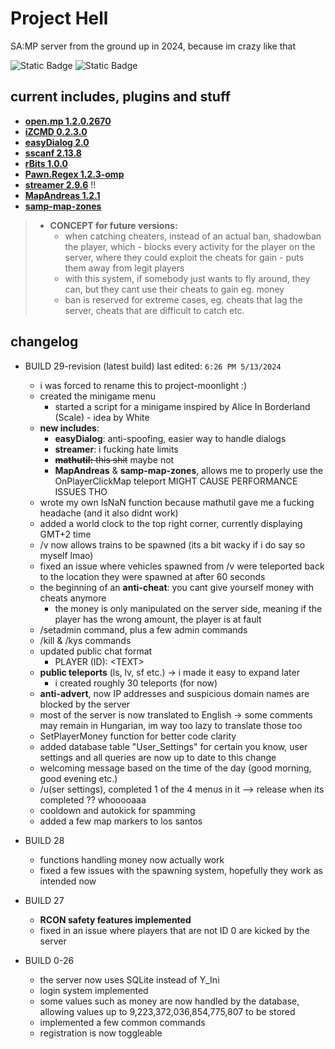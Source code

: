 # Project Hell

SA:MP server from the ground up in 2024, because im crazy like that

![Static Badge](https://img.shields.io/badge/live_build-28--sqlite-green?style=flat&link=https%3A%2F%2Fgithub.com%2FGvwyn%2Fproject-hell%2Fcommits%2Fmain%2F)
![Static Badge](https://img.shields.io/badge/current_build-29--revision-blue?style=flat&link=https%3A%2F%2Fgithub.com%2FGvwyn%2Fproject-hell%2Fcommits%2Fmain%2F)

## current includes, plugins and stuff

- **[open.mp 1.2.0.2670](https://github.com/openmultiplayer/open.mp)**  
- **[iZCMD 0.2.3.0](https://github.com/YashasSamaga/I-ZCMD)**
- **[easyDialog 2.0](https://github.com/Awsomedude/easyDialog)**
- **[sscanf 2.13.8](https://github.com/Y-Less/sscanf/)**
- **[rBits 1.0.0](https://github.com/Mergevos/pawn-rbits)**
- **[Pawn.Regex 1.2.3-omp](https://github.com/katursis/Pawn.Regex)**
- **[streamer 2.9.6](https://github.com/samp-incognito/samp-streamer-plugin)** !!
- **[MapAndreas 1.2.1](https://github.com/philip1337/samp-plugin-mapandreas)**
- **[samp-map-zones](https://github.com/philip1337/samp-plugin-mapandreas)**

> - **CONCEPT for future versions:**
>   - when catching cheaters, instead of an actual ban, shadowban the player, which
>         - blocks every activity for the player on the server, where they could exploit the cheats for gain
>         - puts them away from legit players
>   - with this system, if somebody just wants to fly around, they can, but they cant use their cheats to gain eg. money
>   - ban is reserved for extreme cases, eg. cheats that lag the server, cheats that are difficult to catch etc.

## changelog

- BUILD 29-revision (latest build) last edited: ``6:26 PM 5/13/2024``
    - i was forced to rename this to project-moonlight :)
    - created the minigame menu
        - started a script for a minigame inspired by Alice In Borderland (Scale) - idea by White
    - **new includes**:
        - **easyDialog**: anti-spoofing, easier way to handle dialogs
        - **streamer**: i fucking hate limits
        - ~~**mathutil:** this shit~~ maybe not
        - **MapAndreas** & **samp-map-zones**, allows me to properly use the OnPlayerClickMap teleport MIGHT CAUSE PERFORMANCE ISSUES THO
    - wrote my own IsNaN function because mathutil gave me a fucking headache (and it also didnt work)
    - added a world clock to the top right corner, currently displaying GMT+2 time
    - /v now allows trains to be spawned (its a bit wacky if i do say so myself lmao)
    - fixed an issue where vehicles spawned from /v were teleported back to the location they were spawned at after 60 seconds
    - the beginning of an **anti-cheat**: you cant give yourself money with cheats anymore
        - the money is only manipulated on the server side, meaning if the player has the wrong amount, the player is at fault
    - /setadmin command, plus a few admin commands
    - /kill & /kys commands
    - updated public chat format
        - PLAYER (ID): \<TEXT\>
    - **public teleports** (ls, lv, sf etc.) -> i made it easy to expand later
        - i created roughly 30 teleports (for now)
    - **anti-advert**, now IP addresses and suspicious domain names are blocked by the server
    - most of the server is now translated to English -> some comments may remain in Hungarian, im way too lazy to translate those too
    - SetPlayerMoney function for better code clarity
    - added database table "User_Settings" for certain you know, user settings and all queries are now up to date to this change
    - welcoming message based on the time of the day (good morning, good evening etc.)
    - /u(ser settings), completed 1 of the 4 menus in it --> release when its completed ?? whooooaaa
    - cooldown and autokick for spamming
    - added a few map markers to los santos

- BUILD 28
    - functions handling money now actually work
    - fixed a few issues with the spawning system, hopefully they work as intended now

- BUILD 27
    - **RCON safety features implemented**
    - fixed in an issue where players that are not ID 0 are kicked by the server

- BUILD 0-26 
    - the server now uses SQLite instead of Y_Ini
    - login system implemented
    - some values such as money are now handled by the database, allowing values up to 9,223,372,036,854,775,807 to be stored
    - implemented a few common commands
    - registration is now toggleable